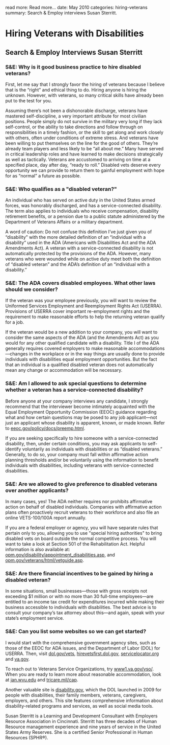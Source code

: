read more: Read more&hellip;
date: May 2010
categories: hiring-veterans
summary: Search & Employ interviews Susan Sterritt.

# Hiring Veterans with Disabilities

## Search & Employ Interviews Susan Sterritt

### S&E: Why is it good business practice to hire disabled veterans?

First, let me say that I strongly favor the hiring of veterans because I believe that is the “right” and ethical thing to do. Hiring anyone is hiring the unknown. However, with veterans, so many critical skills have already been put to the test for you.

Assuming there’s not been a dishonorable discharge, veterans have mastered self-discipline, a very important attribute for most civilian positions. People simply do not survive in the military very long if they lack self-control, or the ability to take directions and follow through on responsibilities in a timely fashion, or the skill to get along and work closely with others, often under conditions of extreme stress. And veterans have been willing to put themselves on the line for the good of others. They’re already team players and less likely to be “all about me.”  Many have served in critical leadership roles and have learned to make decisions strategically as well as tactically.  Veterans are accustomed to arriving on time at a specified place, day after day, “ready to roll.” Disabled vets deserve every opportunity we can provide to return them to gainful employment with hope for as “normal” a future as possible.

### S&E: Who qualifies as a "disabled veteran?"

An individual who has served on active duty in the United States armed forces, was honorably discharged, and has a service-connected disability. The term also applies to individuals who receive compensation, disability retirement benefits, or a pension due to a public statute administered by the Department of Veterans Affairs or a military department.

A word of caution: Do not confuse this definition I’ve just given you of “disability” with the more detailed definition of an “individual with a disability” used in the ADA (Americans with Disabilities Act and the ADA Amendments Act). A veteran with a service-connected disability is not automatically protected by the provisions of the ADA.  However, many veterans who were wounded while on active duty meet both the definition of “disabled veteran” and the ADA’s definition of an “individual with a disability.”

### S&E: The ADA covers disabled employees. What other laws should we consider?

If the veteran was your employee previously, you will want to review the Uniformed Services Employment and Reemployment Rights Act (USERRA). Provisions of USERRA cover important re-employment rights and the requirement to make reasonable efforts to help the returning veteran qualify for a job.

If the veteran would be a new addition to your company, you will want to consider the same aspects of the ADA (and the Amendments Act) as you would for any other qualified candidate with a disability. Title I of the ADA generally requires covered employers to make reasonable accommodations—changes in the workplace or in the way things are usually done to provide individuals with disabilities equal employment opportunities. But the fact that an individual is a qualified disabled veteran does not automatically mean any change or accommodation will be necessary.

### S&E: Am I allowed to ask special questions to determine whether a veteran has a service-connected disability?

Before anyone at your company interviews any candidate, I strongly recommend that the interviewer become intimately acquainted with the Equal Employment Opportunity Commission (EEOC) guidance regarding what and how certain questions may be posed to any job applicant—not just an applicant whose disability is apparent, known, or made known. Refer to [eeoc.gov/policy/docs/preemp.html](http://www.eeoc.gov/policy/docs/preemp.html "Enforcement Guidance: Preemployment Disability-Related Questions and Medical Examinations.").

If you are seeking specifically to hire someone with a service-connected disability, then, under certain conditions, you may ask applicants to self-identify voluntarily as individuals with disabilities or as “disabled veterans.” Generally, to do so, your company must fall within affirmative action planning thresholds and/or be voluntarily using the information to benefit individuals with disabilities, including veterans with service-connected disabilities.
     
### S&E: Are we allowed to give preference to disabled veterans over another applicants?

In many cases, yes! The ADA neither requires nor prohibits affirmative action on behalf of disabled individuals. Companies with affirmative action plans often proactively recruit veterans to their workforce and also file an online VETS-100/100A report annually.

If you are a federal employer or agency, you will have separate rules that pertain only to you, allowing you to use "special hiring authorities" to bring disabled vets on board outside the normal competitive process. You will want to take a look at Section 501 of the Rehabilitation Act. Helpful information is also available at: [opm.gov/disability/appointment_disabilities.asp](http://www.opm.gov/disability/appointment_disabilities.asp "Federal Employment of People with Disabilities: Telework"), and [opm.gov/veterans/html/vetguide.asp](http://www.opm.gov/disability/appointment_disabilities.asp "Federal Employment of People with Disabilities: Telework").

### S&E: Are there financial incentives to be gained by hiring a disabled veteran?

In some situations, small businesses—those with gross receipts not exceeding $1 million or with no more than 30 full-time employees—are entitled to an income tax credit for expenditures incurred while making their business accessible to individuals with disabilities. The best advice is to consult your company’s tax attorney about this—and again, speak with your state’s employment service.

### S&E: Can you list some websites so we can get started?

I would start with the comprehensive government agency sites, such as those of the EEOC for ADA issues, and the Department of Labor (DOL) for USERRA. Then, visit [dol.gov/vets](http://www.dol.gov/vets "U.S. Department of Labor -- Veterans' Employment and Training Service (VETS)"), [hirevetsfirst.dol.gov](http://www.hirevetsfirst.dol.gov "HireVetsFirst"), [servicelocator.org](http://www.servicelocator.org "America's Service Locator") and [va.gov](http://www.va.gov "U.S. Department of Veterans Affairs").

To reach out to Veterans Service Organizations, try [www1.va.gov/vso/](http://www1.va.gov/vso/ "Directory of Veterans Service Organizations"). When you are ready to learn more about reasonable accommodation, look at [jan.wvu.edu](http://www.jan.wvu.edu "JAN - Job Accommodation Network") and [tricare.mil/cap](http://www.tricare.mil/cap "www.tricare.mil/cap").

Another valuable site is [disability.gov](http://www.disability.gov "Disability.gov: Connecting the Disability Community to Information &amp; Opportunities"), which the DOL launched in 2009 for people with disabilities, their family members, veterans, caregivers, employers, and others. This site features comprehensive information about disability-related programs and services, as well as social media tools.

<p class="author">Susan Sterritt is a Learning and Development Consultant with Employers Resource Association in Cincinnati. Sterritt has three decades of Human Resource management experience and nine years of service in the United States Army Reserves. She is a certified Senior Professional in Human Resources (SPHR&reg;).</p>

